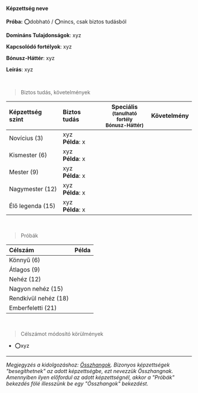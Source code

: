 #### Képzettség neve

**Próba:** ⭕dobható / ⭕nincs, csak biztos tudásból

**Domináns Tulajdonságok**: xyz

**Kapcsolódó fortélyok**: xyz

**Bónusz-Háttér**: xyz

**Leírás**: xyz

<br />

> Biztos tudás, követelmények

| Képzettség szint | Biztos tudás  | Speciális <br /> <sub>(tanulható fortély<br />Bónusz-Háttér)</sub> | Követelmény |
| :----- | :----- | :-----: | :-----: |
| Novícius (3)     | xyz <br /> **Példa**: x |  |  |
| Kismester (6)    | xyz <br /> **Példa**: x |  |  |
| Mester (9)       | xyz <br /> **Példa**: x |  |  |
| Nagymester (12)  | xyz <br /> **Példa**: x |  |  |
| Élő legenda (15) | xyz <br /> **Példa**: x |  |  |

<br />

> Próbák

| Célszám | Példa  |
| :----------- | :----------- |
| Könnyű       (6)  | |
| Átlagos      (9)  | |
| Nehéz        (12) | |
| Nagyon nehéz (15) | |
| Rendkívül nehéz (18) | |
| Emberfeletti (21) | |

<br />

> Célszámot módosító körülmények

- ⭕xyz

---


*Megjegyzés a kidolgozáshoz: [Összhangok](../020_kepzettsegrendszer.md#%C3%B6sszhangok). Bizonyos képzettségek "besegíthetnek" az adott képzettségbe, ezt nevezzük Összhangnak. Amennyiben ilyen előfordul az adott képzettségnél, akkor a "Próbák" bekezdés fölé illesszünk be egy "Összhangok" bekezdést.*
